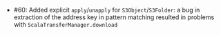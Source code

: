 * #60: Added explicit `apply`/`unapply` for `S3Object`/`S3Folder`: a bug in extraction of the address key in pattern matching resulted in problems with `ScalaTransferManager.download`

